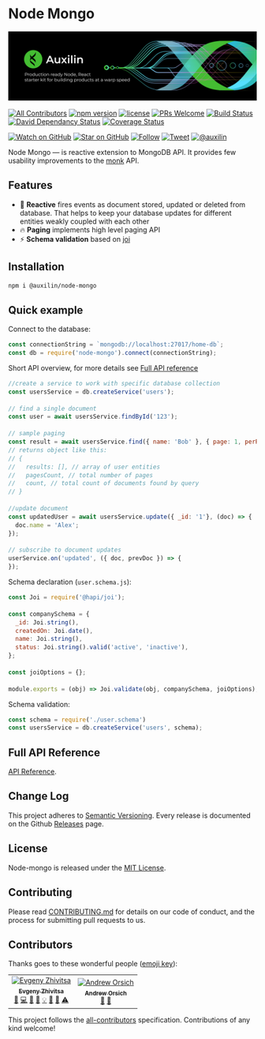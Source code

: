 
# Node Mongo

[![Auxilin.com — Production ready Node, React starter kit for building products at a warp speed](https://raw.githubusercontent.com/auxilincom/component-template/master/assets/cover-black.png)](https://github.com/auxilincom/auxilin)

[![All Contributors](https://img.shields.io/badge/all_contributors-2-orange.svg?style=flat-square)](#contributors-)
[![npm version](https://badge.fury.io/js/%40auxilin%2Fnode-mongo.svg)](https://badge.fury.io/js/%40auxilin%2Fnode-mongo) 
[![license](https://img.shields.io/github/license/mashape/apistatus.svg?style=flat-square)](https://github.com/auxilincom/node-mongo/blob/master/LICENSE)
[![PRs Welcome](https://img.shields.io/badge/PRs-welcome-brightgreen.svg?style=flat-square)](http://makeapullrequest.com)
[![Build Status](http://ci.auxilin.com/api/badges/auxilincom/node-mongo/status.svg)](http://ci.auxilin.com/auxilincom/node-mongo)
[![David Dependancy Status](https://david-dm.org/auxilincom/node-mongo.svg)](https://david-dm.org/auxilincom/node-mongo)
[![Coverage Status](https://coveralls.io/repos/github/auxilincom/node-mongo/badge.svg?branch=master)](https://coveralls.io/github/auxilincom/node-mongo?branch=master)


[![Watch on GitHub](https://img.shields.io/github/watchers/auxilincom/node-mongo.svg?style=social&label=Watch)](https://github.com/auxilincom/node-mongo/watchers)
[![Star on GitHub](https://img.shields.io/github/stars/auxilincom/node-mongo.svg?style=social&label=Stars)](https://github.com/auxilincom/node-mongo/stargazers)
[![Follow](https://img.shields.io/twitter/follow/auxilin.svg?style=social&label=Follow)](https://twitter.com/auxilin)
[![Tweet](https://img.shields.io/twitter/url/https/github.com/auxilincom/node-mongo.svg?style=social)](https://twitter.com/intent/tweet?text=I%27m%20using%20Auxilin%20components%20to%20build%20my%20next%20product%20🚀.%20Check%20it%20out:%20https://github.com/auxilincom/node-mongo)
[![@auxilin](https://img.shields.io/badge/%F0%9F%92%AC%20Telegram-t.me/auxilin-blue.svg)](https://t.me/auxilin)

Node Mongo — is reactive extension to MongoDB API. It provides few usability improvements to the [monk](https://github.com/Automattic/monk) API. 

## Features

* ️️🚀 **Reactive** fires events as document stored, updated or deleted from database. That helps to keep your database updates for different entities weakly coupled with each other
* 🔥 **Paging** implements high level paging API
* ⚡️ **Schema validation** based on [joi](https://github.com/hapijs/joi) 

## Installation

```
npm i @auxilin/node-mongo
```

## Quick example

Connect to the database:
```javascript
const connectionString = `mongodb://localhost:27017/home-db`;
const db = require('node-mongo').connect(connectionString);
```

Short API overview, for more details see [Full API reference](https://github.com/auxilincom/node-mongo/blob/master/API.md)
```javascript
//create a service to work with specific database collection
const usersService = db.createService('users');

// find a single document
const user = await usersService.findById('123');

// sample paging
const result = await usersService.find({ name: 'Bob' }, { page: 1, perPage: 30 });
// returns object like this:
// {
//   results: [], // array of user entities
//   pagesCount, // total number of pages
//   count, // total count of documents found by query
// }

//update document
const updatedUser = await usersService.update({ _id: '1'}, (doc) => {
  doc.name = 'Alex';
});

// subscribe to document updates
userService.on('updated', ({ doc, prevDoc }) => {
});
```

Schema declaration (`user.schema.js`):
```javascript
const Joi = require('@hapi/joi');

const companySchema = {
  _id: Joi.string(),
  createdOn: Joi.date(),
  name: Joi.string(),
  status: Joi.string().valid('active', 'inactive'),
};

const joiOptions = {};

module.exports = (obj) => Joi.validate(obj, companySchema, joiOptions);
```

Schema validation: 
```javascript
const schema = require('./user.schema')
const usersService = db.createService('users', schema);
```

## Full API Reference

[API Reference](https://github.com/auxilincom/node-mongo/blob/master/API.md).

## Change Log

This project adheres to [Semantic Versioning](http://semver.org/).
Every release is documented on the Github [Releases](https://github.com/auxilincom/node-mongo/releases) page.

## License

Node-mongo is released under the [MIT License](https://github.com/auxilincom/node-mongo/blob/master/LICENSE).

## Contributing

Please read [CONTRIBUTING.md](https://github.com/auxilincom/node-mongo/blob/master/CONTRIBUTING.md) for details on our code of conduct, and the process for submitting pull requests to us.

## Contributors

Thanks goes to these wonderful people ([emoji key](https://github.com/kentcdodds/all-contributors#emoji-key)):

<!-- ALL-CONTRIBUTORS-LIST:START - Do not remove or modify this section -->
<!-- prettier-ignore-start -->
<!-- markdownlint-disable -->
<table>
  <tr>
    <td align="center"><a href="https://github.com/ezhivitsa"><img src="https://avatars2.githubusercontent.com/u/6461311?v=4" width="100px;" alt="Evgeny Zhivitsa"/><br /><sub><b>Evgeny Zhivitsa</b></sub></a><br /><a href="#question-ezhivitsa" title="Answering Questions">💬</a> <a href="https://github.com/auxilin/node-mongo/commits?author=ezhivitsa" title="Code">💻</a> <a href="#design-ezhivitsa" title="Design">🎨</a> <a href="https://github.com/auxilin/node-mongo/commits?author=ezhivitsa" title="Documentation">📖</a> <a href="#example-ezhivitsa" title="Examples">💡</a> <a href="#ideas-ezhivitsa" title="Ideas, Planning, & Feedback">🤔</a> <a href="#review-ezhivitsa" title="Reviewed Pull Requests">👀</a> <a href="https://github.com/auxilin/node-mongo/commits?author=ezhivitsa" title="Tests">⚠️</a></td>
    <td align="center"><a href="https://github.com/anorsich"><img src="https://avatars3.githubusercontent.com/u/681396?v=4" width="100px;" alt="Andrew Orsich"/><br /><sub><b>Andrew Orsich</b></sub></a><br /><a href="https://github.com/auxilin/node-mongo/commits?author=anorsich" title="Documentation">📖</a> <a href="#ideas-anorsich" title="Ideas, Planning, & Feedback">🤔</a></td>
  </tr>
</table>

<!-- markdownlint-enable -->
<!-- prettier-ignore-end -->
<!-- ALL-CONTRIBUTORS-LIST:END -->

This project follows the [all-contributors](https://github.com/kentcdodds/all-contributors) specification. Contributions of any kind welcome!

